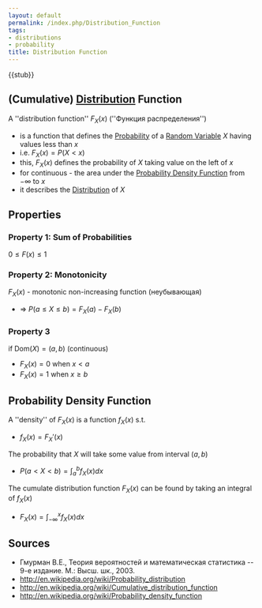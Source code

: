 ```yaml
---
layout: default
permalink: /index.php/Distribution_Function
tags:
- distributions
- probability
title: Distribution Function
---
```

{{stub}}

## (Cumulative) [Distribution](Distribution) Function
A ''distribution function'' $F_X(x)$ (''Функция распределения'') 
- is a function that defines the [Probability](Probability) of a [Random Variable](Random_Variable) $X$ having values less than $x$
- i.e. $F_X(x) = P(X < x)$
- this, $F_X(x)$ defines the probability of $X$ taking value on the left of $x$
- for continuous - the area under the [Probability Density Function](Probability_Density_Function) from $-\infty$ to $x$
- it describes the [Distribution](Distribution) of $X$


## Properties
### Property 1: Sum of Probabilities
$0 \leqslant F(x) \leqslant 1$

### Property 2: Monotonicity
$F_X(x)$ - monotonic non-increasing function (неубывающая)
- $\Rightarrow$ $P(a \leqslant X \leqslant b) = F_X(a) - F_X(b)$

### Property 3
if $\text{Dom}(X) = (a, b)$ (continuous)
- $F_X(x) = 0$ when $x < a$
- $F_X(x) = 1$ when $x \geqslant b$


## Probability Density Function
A ''density'' of $F_X(x)$ is a function $f_X(x)$ s.t.
- $f_X(x) = F_X'(x)$

The probability that $X$ will take some value from interval $(a, b)$
- $P(a < X < b) = \int_a^b f_X(x) dx$

The cumulate distribution function $F_X(x)$ can be found by taking an integral of $f_X(x)$
- $F_X(x) = \int_{-\infty}^x f_X(x) dx$


## Sources
- Гмурман В.Е., Теория вероятностей и математическая статистика -- 9-е издание. М.: Высш. шк., 2003.
- http://en.wikipedia.org/wiki/Probability_distribution
- http://en.wikipedia.org/wiki/Cumulative_distribution_function
- http://en.wikipedia.org/wiki/Probability_density_function
